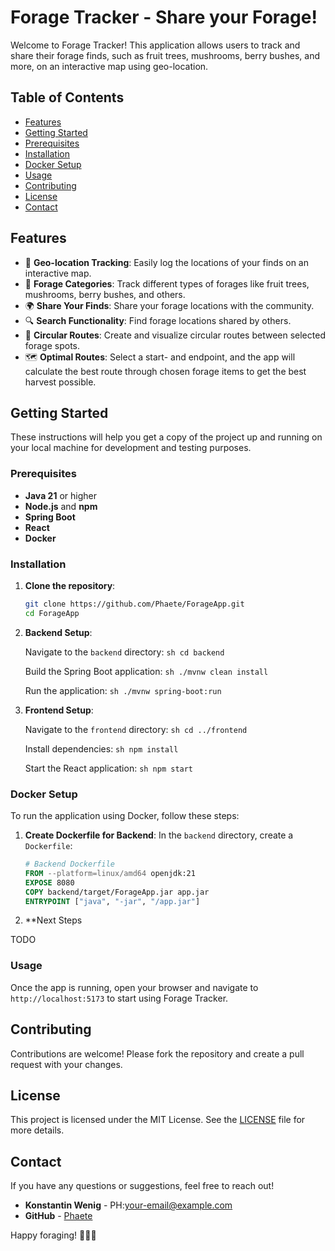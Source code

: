 # Forage Tracker - Share your Forage!

Welcome to Forage Tracker! This application allows users to track and share their forage finds, such as fruit trees, mushrooms, berry bushes, and more, on an interactive map using geo-location.

## Table of Contents
- [Features](#features)
- [Getting Started](#getting-started)
- [Prerequisites](#prerequisites)
- [Installation](#installation)
- [Docker Setup](#docker-setup)
- [Usage](#usage)
- [Contributing](#contributing)
- [License](#license)
- [Contact](#contact)

## Features
- 📍 **Geo-location Tracking**: Easily log the locations of your finds on an interactive map.
- 🍓 **Forage Categories**: Track different types of forages like fruit trees, mushrooms, berry bushes, and others.
- 🌍 **Share Your Finds**: Share your forage locations with the community.
- 🔍 **Search Functionality**: Find forage locations shared by others.
- 🔄 **Circular Routes**: Create and visualize circular routes between selected forage spots.
- 🗺️ **Optimal Routes**: Select a start- and endpoint, and the app will calculate the best route through chosen forage items to get the best harvest possible.


## Getting Started
These instructions will help you get a copy of the project up and running on your local machine for development and testing purposes.

### Prerequisites
- **Java 21** or higher
- **Node.js** and **npm**
- **Spring Boot**
- **React**
- **Docker**

### Installation
1. **Clone the repository**:
   
    ```sh
    git clone https://github.com/Phaete/ForageApp.git
    cd ForageApp
    ```

3. **Backend Setup**:
   
    Navigate to the `backend` directory:
        ```sh
        cd backend
        ```
   
   Build the Spring Boot application:
        ```sh
        ./mvnw clean install
        ```
   
   Run the application:
        ```sh
        ./mvnw spring-boot:run
        ```

4. **Frontend Setup**:
   
   Navigate to the `frontend` directory:
        ```sh
        cd ../frontend
        ```
   
   Install dependencies:
        ```sh
        npm install
        ```
   
   Start the React application:
        ```sh
        npm start
        ```

### Docker Setup
To run the application using Docker, follow these steps:

1. **Create Dockerfile for Backend**: In the `backend` directory, create a `Dockerfile`:
   
    ```dockerfile
    # Backend Dockerfile
    FROM --platform=linux/amd64 openjdk:21
    EXPOSE 8080
    COPY backend/target/ForageApp.jar app.jar
    ENTRYPOINT ["java", "-jar", "/app.jar"]
    ```
    
2. **Next Steps
   
TODO

### Usage
Once the app is running, open your browser and navigate to `http://localhost:5173` to start using Forage Tracker.

## Contributing
Contributions are welcome! Please fork the repository and create a pull request with your changes.

## License
This project is licensed under the MIT License. See the [LICENSE](LICENSE) file for more details.

## Contact
If you have any questions or suggestions, feel free to reach out!

- **Konstantin Wenig** - PH:[your-email@example.com](mailto:your-email@example.com)
- **GitHub** - [Phaete](https://github.com/Phaete)

Happy foraging! 🍄🌲🍎
